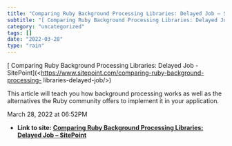 ```yaml
---
title: "Comparing Ruby Background Processing Libraries: Delayed Job – SitePoint"
subtitle: "[ Comparing Ruby Background Processing Libraries: Delayed Job -"
category: "uncategorized"
tags: []
date: "2022-03-28"
type: "rain"
---
```

[ Comparing Ruby Background Processing Libraries: Delayed Job -
SitePoint](<https://www.sitepoint.com/comparing-ruby-background-processing-
libraries-delayed-job/>)

This article will teach you how background processing works as well as the
alternatives the Ruby community offers to implement it in your application.

March 28, 2022 at 06:52PM


* **Link to site:** **[Comparing Ruby Background Processing Libraries: Delayed Job – SitePoint](None)**